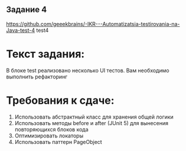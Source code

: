 ## Задание 4

https://github.com/geeekbrains/-IKR---Automatizatsia-testirovania-na-Java-test-4 test4

# Текст задания:

В блоке test реализовано несколько UI тестов. Вам необходимо выполнить рефакторинг

# Требования к сдаче:

1) Использовать абстрактный класс для хранения общей логики
2) Использовать методы before и after (JUnit 5) для вынесения повторяющихся блоков кода
3) Оптимизировать локаторы
4) Использовать паттерн PageObject
